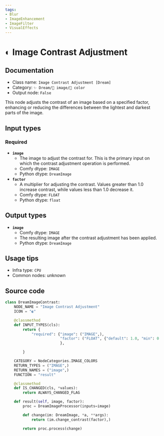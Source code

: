 ```yaml
---
tags:
- Blur
- ImageEnhancement
- ImageFilter
- VisualEffects
---
```


# ◐ Image Contrast Adjustment
## Documentation
- Class name: `Image Contrast Adjustment [Dream]`
- Category: `✨ Dream/🌄 image/🎨 color`
- Output node: `False`

This node adjusts the contrast of an image based on a specified factor, enhancing or reducing the differences between the lightest and darkest parts of the image.
## Input types
### Required
- **`image`**
    - The image to adjust the contrast for. This is the primary input on which the contrast adjustment operation is performed.
    - Comfy dtype: `IMAGE`
    - Python dtype: `DreamImage`
- **`factor`**
    - A multiplier for adjusting the contrast. Values greater than 1.0 increase contrast, while values less than 1.0 decrease it.
    - Comfy dtype: `FLOAT`
    - Python dtype: `float`
## Output types
- **`image`**
    - Comfy dtype: `IMAGE`
    - The resulting image after the contrast adjustment has been applied.
    - Python dtype: `DreamImage`
## Usage tips
- Infra type: `CPU`
- Common nodes: unknown


## Source code
```python
class DreamImageContrast:
    NODE_NAME = "Image Contrast Adjustment"
    ICON = "◐"

    @classmethod
    def INPUT_TYPES(cls):
        return {
            "required": {"image": ("IMAGE",),
                         "factor": ("FLOAT", {"default": 1.0, "min": 0.0}),
                         },

        }

    CATEGORY = NodeCategories.IMAGE_COLORS
    RETURN_TYPES = ("IMAGE",)
    RETURN_NAMES = ("image",)
    FUNCTION = "result"

    @classmethod
    def IS_CHANGED(cls, *values):
        return ALWAYS_CHANGED_FLAG

    def result(self, image, factor):
        proc = DreamImageProcessor(inputs=image)

        def change(im: DreamImage, *a, **args):
            return (im.change_contrast(factor),)

        return proc.process(change)

```

